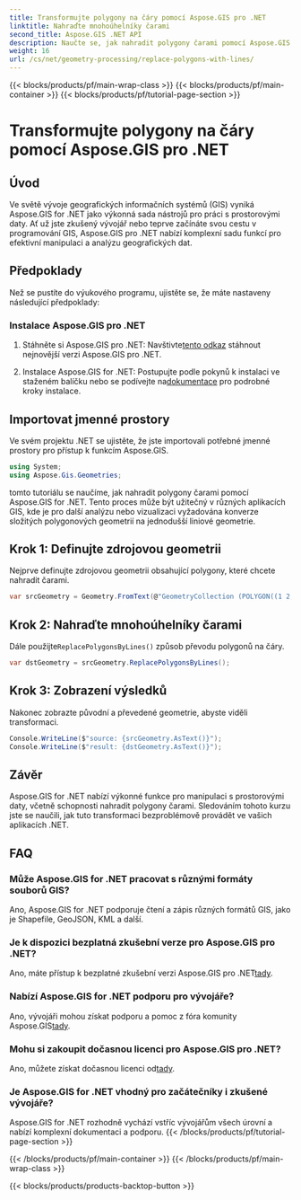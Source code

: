 ```yaml
---
title: Transformujte polygony na čáry pomocí Aspose.GIS pro .NET
linktitle: Nahraďte mnohoúhelníky čarami
second_title: Aspose.GIS .NET API
description: Naučte se, jak nahradit polygony čarami pomocí Aspose.GIS for .NET. Vylepšete své dovednosti v manipulaci s daty GIS bez námahy.
weight: 16
url: /cs/net/geometry-processing/replace-polygons-with-lines/
---
```


{{< blocks/products/pf/main-wrap-class >}}
{{< blocks/products/pf/main-container >}}
{{< blocks/products/pf/tutorial-page-section >}}

# Transformujte polygony na čáry pomocí Aspose.GIS pro .NET

## Úvod
Ve světě vývoje geografických informačních systémů (GIS) vyniká Aspose.GIS for .NET jako výkonná sada nástrojů pro práci s prostorovými daty. Ať už jste zkušený vývojář nebo teprve začínáte svou cestu v programování GIS, Aspose.GIS pro .NET nabízí komplexní sadu funkcí pro efektivní manipulaci a analýzu geografických dat.
## Předpoklady
Než se pustíte do výukového programu, ujistěte se, že máte nastaveny následující předpoklady:
### Instalace Aspose.GIS pro .NET
1.  Stáhněte si Aspose.GIS pro .NET: Navštivte[tento odkaz](https://releases.aspose.com/gis/net/) stáhnout nejnovější verzi Aspose.GIS pro .NET.
   
2.  Instalace Aspose.GIS for .NET: Postupujte podle pokynů k instalaci ve staženém balíčku nebo se podívejte na[dokumentace](https://reference.aspose.com/gis/net/) pro podrobné kroky instalace.

## Importovat jmenné prostory
Ve svém projektu .NET se ujistěte, že jste importovali potřebné jmenné prostory pro přístup k funkcím Aspose.GIS.
```csharp
using System;
using Aspose.Gis.Geometries;
```

tomto tutoriálu se naučíme, jak nahradit polygony čarami pomocí Aspose.GIS for .NET. Tento proces může být užitečný v různých aplikacích GIS, kde je pro další analýzu nebo vizualizaci vyžadována konverze složitých polygonových geometrií na jednodušší liniové geometrie.
## Krok 1: Definujte zdrojovou geometrii
Nejprve definujte zdrojovou geometrii obsahující polygony, které chcete nahradit čarami.
```csharp
var srcGeometry = Geometry.FromText(@"GeometryCollection (POLYGON((1 2, 1 4, 3 4, 3 2)), Point (5 1))");
```
## Krok 2: Nahraďte mnohoúhelníky čarami
 Dále použijte`ReplacePolygonsByLines()` způsob převodu polygonů na čáry.
```csharp
var dstGeometry = srcGeometry.ReplacePolygonsByLines();
```
## Krok 3: Zobrazení výsledků
Nakonec zobrazte původní a převedené geometrie, abyste viděli transformaci.
```csharp
Console.WriteLine($"source: {srcGeometry.AsText()}");
Console.WriteLine($"result: {dstGeometry.AsText()}");
```

## Závěr
Aspose.GIS for .NET nabízí výkonné funkce pro manipulaci s prostorovými daty, včetně schopnosti nahradit polygony čarami. Sledováním tohoto kurzu jste se naučili, jak tuto transformaci bezproblémově provádět ve vašich aplikacích .NET.
## FAQ
### Může Aspose.GIS for .NET pracovat s různými formáty souborů GIS?
Ano, Aspose.GIS for .NET podporuje čtení a zápis různých formátů GIS, jako je Shapefile, GeoJSON, KML a další.
### Je k dispozici bezplatná zkušební verze pro Aspose.GIS pro .NET?
 Ano, máte přístup k bezplatné zkušební verzi Aspose.GIS pro .NET[tady](https://releases.aspose.com/).
### Nabízí Aspose.GIS for .NET podporu pro vývojáře?
 Ano, vývojáři mohou získat podporu a pomoc z fóra komunity Aspose.GIS[tady](https://forum.aspose.com/c/gis/33).
### Mohu si zakoupit dočasnou licenci pro Aspose.GIS pro .NET?
 Ano, můžete získat dočasnou licenci od[tady](https://purchase.aspose.com/temporary-license/).
### Je Aspose.GIS for .NET vhodný pro začátečníky i zkušené vývojáře?
Aspose.GIS for .NET rozhodně vychází vstříc vývojářům všech úrovní a nabízí komplexní dokumentaci a podporu.
{{< /blocks/products/pf/tutorial-page-section >}}

{{< /blocks/products/pf/main-container >}}
{{< /blocks/products/pf/main-wrap-class >}}

{{< blocks/products/products-backtop-button >}}
